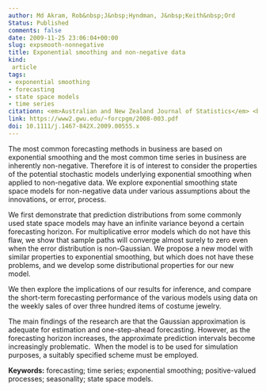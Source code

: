 ```yaml
---
author: Md Akram, Rob&nbsp;J&nbsp;Hyndman, J&nbsp;Keith&nbsp;Ord
Status: Published
comments: false
date: 2009-11-25 23:06:04+00:00
slug: expsmooth-nonnegative
title: Exponential smoothing and non-negative data
kind:
 article
tags:
- exponential smoothing
- forecasting
- state space models
- time series
citationn: <em>Australian and New Zealand Journal of Statistics</em> <b>51</b>(4), 415-432
link: https://www2.gwu.edu/~forcpgm/2008-003.pdf
doi: 10.1111/j.1467-842X.2009.00555.x
---
```


The most common forecasting methods in business are based on exponential smoothing and the most common time series in business are inherently non-negative. Therefore it is of interest to consider the properties of the potential stochastic models underlying exponential smoothing when applied to non-negative data. We explore exponential smoothing state space models for non-negative data under various assumptions about the innovations, or error, process.

We first demonstrate that prediction distributions from some commonly used state space models may have an infinite variance beyond a certain forecasting horizon. For multiplicative error models which do not have this flaw, we show that sample paths will converge almost surely to zero even when the error distribution is non-Gaussian. We propose a new model with similar properties to exponential smoothing, but which does not have these problems, and we develop some distributional properties for our new model.

We then explore the implications of our results for inference, and compare the short-term forecasting performance of the various models using data on the weekly sales of over three hundred items of costume jewelry.

The main findings of the research are that the Gaussian approximation is adequate for estimation and one-step-ahead forecasting. However, as the forecasting horizon increases, the approximate prediction intervals become increasingly problematic.  When the model is to be used for simulation purposes, a suitably specified scheme must be employed.

**Keywords:** forecasting; time series; exponential smoothing; positive-valued processes; seasonality; state space models.

